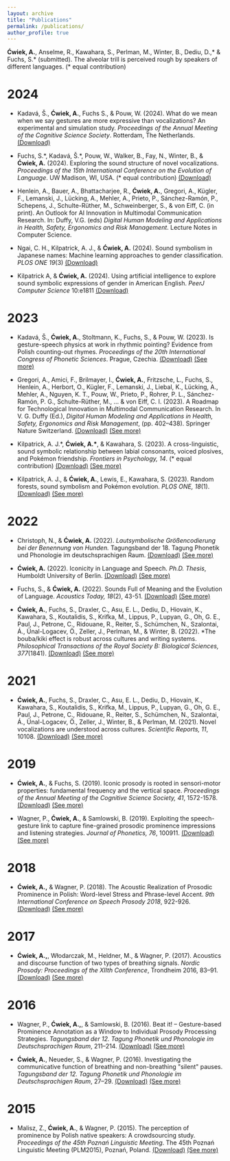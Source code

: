 ```yaml
---
layout: archive
title: "Publications"
permalink: /publications/
author_profile: true
---
```


**Ćwiek, A.**, Anselme, R., Kawahara, S., Perlman, M., Winter, B., Dediu, D.,\* & Fuchs, S.\* (submitted). The alveolar trill is perceived rough by speakers of different languages. (\* equal contribution)

2024
===

- Kadavá, Š., **Ćwiek, A.**, Fuchs S., & Pouw, W. (2024). What do we mean when we say gestures are more expressive than vocalizations? An experimental and simulation study. *Proceedings of the Annual Meeting of the Cognitive Science Society*. Rotterdam, The Netherlands. [(Download)](https://www.researchgate.net/publication/380533308_What_do_we_mean_when_we_say_gestures_are_more_expressive_than_vocalizations_An_experimental_and_simulation_study)

- Fuchs, S.\*, Kadavá, Š.\*, Pouw, W., Walker, B., Fay, N., Winter, B., & **Ćwiek, A.** (2024). Exploring the sound structure of novel vocalizations. *Proceedings of the 15th International Conference on the Evolution of Language*. UW Madison, WI, USA. (\* equal contribution) [(Download)](https://evolang2024.github.io/proceedings/papers/evolang15_paper_113.pdf)

- Henlein, A., Bauer, A., Bhattacharjee, R., **Ćwiek, A.**, Gregori, A., Kügler, F., Lemanski, J., Lücking, A., Mehler, A., Prieto, P., Sánchez-Ramón, P., Schepens, J., Schulte-Rüther, M., Schweinberger, S., & von Eiff, C. (in print). An Outlook for AI Innovation in Multimodal Communication Research. In: Duffy, V.G. (eds) *Digital Human Modeling and Applications in Health, Safety, Ergonomics and Risk Management*. Lecture Notes in Computer Science.

- Ngai, C. H., Kilpatrick, A. J., & **Ćwiek, A.** (2024). Sound symbolism in Japanese names: Machine learning approaches to gender classification. *PLOS ONE 19*(3) [(Download)](https://journals.plos.org/plosone/article?id=10.1371/journal.pone.0297440)

- Kilpatrick A, & **Ćwiek, A.** (2024). Using artificial intelligence to explore sound symbolic expressions of gender in American English. *PeerJ Computer Science* 10:e1811 [(Download)](https://doi.org/10.7717/peerj-cs.1811)

2023
===

- Kadavá, Š., **Ćwiek, A.**, Stoltmann, K., Fuchs, S., & Pouw, W. (2023). Is gesture-speech physics at work in rhythmic pointing? Evidence from Polish counting-out rhymes. *Proceedings of the 20th International Congress of Phonetic Sciences*. Prague, Czechia. [(Download)](https://osf.io/67fzc/) [(See more)](http://olacwiek.github.io/publication/2023_kadava_gesture-speech)

- Gregori, A., Amici, F., Brilmayer, I., **Ćwiek, A.**, Fritzsche, L., Fuchs, S., Henlein, A., Herbort, O., Kügler, F., Lemanski, J., Liebal, K., Lücking, A., Mehler, A., Nguyen, K. T., Pouw, W., Prieto, P., Rohrer, P. L., Sánchez-Ramón, P. G., Schulte-Rüther, M., … & von Eiff, C. I. (2023). A Roadmap for Technological Innovation in Multimodal Communication Research. In V. G. Duffy (Ed.), *Digital Human Modeling and Applications in Health, Safety, Ergonomics and Risk Management*, (pp. 402–438). Springer Nature Switzerland. [(Download)](http://olacwiek.github.io/files/Gregori_et_al._2023_submitted_version.pdf) [(See more)](http://olacwiek.github.io/publication/2023_gregori_roadmap)

- Kilpatrick, A. J.\*, **Ćwiek, A.\***, & Kawahara, S. (2023). A cross-linguistic, sound symbolic relationship between labial consonants, voiced plosives, and Pokémon friendship. *Frontiers in Psychology, 14*. (\* equal contribution) [(Download)](https://www.frontiersin.org/articles/10.3389/fpsyg.2023.1113143) [(See more)](http://olacwiek.github.io/publication/2023_kilpatrick_cross-linguistic)

- Kilpatrick, A. J., & **Ćwiek, A.**, Lewis, E., Kawahara, S. (2023). Random forests, sound symbolism and Pokémon evolution. *PLOS ONE, 18*(1). [(Download)](https://journals.plos.org/plosone/article?id=10.1371/journal.pone.0279350) [(See more)](http://olacwiek.github.io/publication/2023_kilpatrick_random)

2022
===
- Christoph, N., & **Ćwiek, A.** (2022). *Lautsymbolische Größencodierung bei der Benennung von Hunden.* Tagungsband der 18. Tagung Phonetik und Phonologie im deutschsprachigen Raum. [(Download)](https://doi.org/10.11576/pundp2022-1032) [(See more)](http://olacwiek.github.io/publication/2022_christoph_lautsymbolische)

- **Ćwiek, A.** (2022). Iconicity in Language and Speech. *Ph.D. Thesis*, Humboldt University of Berlin. [(Download)](https://edoc.hu-berlin.de/handle/18452/25687) [(See more)](http://olacwiek.github.io/publication/2022_cwiek_iconicity)

- Fuchs, S., & **Ćwiek, A.** (2022). Sounds Full of Meaning and the Evolution of Language. *Acoustics Today, 18*(2), 43-51. [(Download)](https://doi.org/10.1121/AT.2022.18.2.43) [(See more)](http://olacwiek.github.io/publication/2022_fuchs_sounds)

- **Ćwiek, A.**, Fuchs, S., Draxler, C., Asu, E. L., Dediu, D., Hiovain, K., Kawahara, S., Koutalidis, S., Krifka, M., Lippus, P., Lupyan, G., Oh, G. E., Paul, J., Petrone, C., Ridouane, R., Reiter, S., Schümchen, N., Szalontai, Á., Ünal-Logacev, Ö., Zeller, J., Perlman, M., & Winter, B. (2022). *The bouba/kiki effect is robust across cultures and writing systems. *Philosophical Transactions of the Royal Society B: Biological Sciences, 377*(1841). [(Download)](https://royalsocietypublishing.org/doi/10.1098/rstb.2020.0390) [(See more)](http://olacwiek.github.io/publication/2022_cwiek_bouba)

2021
===
- **Ćwiek, A.**, Fuchs, S., Draxler, C., Asu, E. L., Dediu, D., Hiovain, K., Kawahara, S., Koutalidis, S., Krifka, M., Lippus, P., Lupyan, G., Oh, G. E., Paul, J., Petrone, C., Ridouane, R., Reiter, S., Schümchen, N., Szalontai, Á., Ünal-Logacev, Ö., Zeller, J., Winter, B., & Perlman, M. (2021). Novel vocalizations are understood across cultures. *Scientific Reports, 11*, 10108. [(Download)](https://www.nature.com/articles/s41598-021-89445-4) [(See more)](http://olacwiek.github.io/publication/2021_cwiek_novel)

2019
===
- **Ćwiek, A.**, & Fuchs, S. (2019). Iconic prosody is rooted in sensori-motor properties: fundamental frequency and the vertical space. *Proceedings of the Annual Meeting of the Cognitive Science Society, 41*, 1572-1578. [(Download)](https://cogsci.mindmodeling.org/2019/papers/0282/0282.pdf) [(See more)](http://olacwiek.github.io/publication/2019_cwiek_iconicity)

- Wagner, P., **Ćwiek, A.**, & Samlowski, B. (2019). Exploiting the speech-gesture link to capture fine-grained prosodic prominence impressions and listening strategies. *Journal of Phonetics, 76*, 100911. [(Download)](http://www.sciencedirect.com/science/article/pii/S009544701830038X) [(See more)](http://olacwiek.github.io/publication/2019_wagner_exploiting)

2018
===
- **Ćwiek, A.,** & Wagner, P. (2018). The Acoustic Realization of Prosodic Prominence in Polish: Word-level Stress and Phrase-level Accent. *9th International Conference on Speech Prosody 2018*, 922-926. [(Download)](http://www.isca-speech.org/archive/SpeechProsody_2018/abstracts/191.html) [(See more)](http://olacwiek.github.io/publication/2018_cwiek_acoustic)

2017
===
- **Ćwiek, A.,**, Włodarczak, M., Heldner, M., & Wagner, P. (2017). Acoustics and discourse function of two types of breathing signals. *Nordic Prosody: Proceedings of the XIIth Conference*, Trondheim 2016, 83–91. [(Download)](https://su.diva-portal.org/smash/get/diva2:1128916/FULLTEXT02.pdf) [(See more)](http://olacwiek.github.io/publication/2017_cwiek_acoustics)

2016
===
- Wagner, P., **Ćwiek, A.,**, & Samlowski, B. (2016). Beat it! – Gesture-based Prominence Annotation as a Window to Individual Prosody Processing Strategies. *Tagungsband der 12. Tagung Phonetik und Phonologie im Deutschsprachigen Raum*, 211–214. [(Download)](https://pub.uni-bielefeld.de/download/2905407/2905410/wagner_cwiek_samlowski2016.pdf) [(See more)](http://olacwiek.github.io/publication/2016_wagner_beat)

- **Ćwiek, A.**, Neueder, S., & Wagner, P. (2016). Investigating the communicative function of breathing and non-breathing \"silent\" pauses. *Tagungsband der 12. Tagung Phonetik und Phonologie im Deutschsprachigen Raum*, 27–29. [(Download)](https://pub.uni-bielefeld.de/download/2905904/2906499/cwiek_neueder_wagner_2016.pdf) [(See more)](http://olacwiek.github.io/publication/2016_cwiek_investigating)

2015
===
- Malisz, Z., **Ćwiek, A.**, & Wagner, P. (2015). The perception of prominence by Polish native speakers: A crowdsourcing study. *Proceedings of the 45th Poznań Linguistic Meeting*. The 45th Poznań Linguistic Meeting (PLM2015), Poznań, Poland. [(Download)](http://olacwiek.github.io/files/malisz_2015_perception.pdf) [(See more)](http://olacwiek.github.io/publication/2015_malisz_perception)
